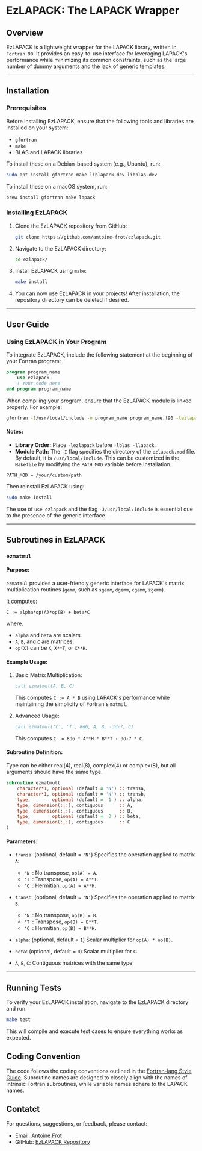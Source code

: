 # EzLAPACK: The LAPACK Wrapper

## Overview

EzLAPACK is a lightweight wrapper for the LAPACK library, written in `Fortran 90`.
It provides an easy-to-use interface for leveraging LAPACK's performance while minimizing its common constraints, such as the large number of dummy arguments and the lack of generic templates.

---

## Installation

### Prerequisites

Before installing EzLAPACK, ensure that the following tools and libraries are installed on your system:

- `gfortran`
- `make`
- BLAS and LAPACK libraries

To install these on a Debian-based system (e.g., Ubuntu), run:

```bash
sudo apt install gfortran make liblapack-dev libblas-dev
```

To install these on a macOS system, run:

```bash
brew install gfortran make lapack
```

### Installing EzLAPACK

1. Clone the EzLAPACK repository from GitHub:

    ```bash
    git clone https://github.com/antoine-frot/ezlapack.git
    ```

2. Navigate to the EzLAPACK directory:

    ```bash
    cd ezlapack/
    ```

3. Install EzLAPACK using `make`:

    ```bash
    make install
    ```

4. You can now use EzLAPACK in your projects! After installation, the repository directory can be deleted if desired.

---

## User Guide

### Using EzLAPACK in Your Program

To integrate EzLAPACK, include the following statement at the beginning of your Fortran program:

```fortran
program program_name
    use ezlapack
    ! Your code here
end program program_name
```

When compiling your program, ensure that the EzLAPACK module is linked properly. For example:

```bash
gfortran -I/usr/local/include -o program_name program_name.f90 -lezlapack -lblas -llapack
```

#### Notes:
- **Library Order:** Place `-lezlapack` before `-lblas -llapack`.
- **Module Path:** The `-I` flag specifies the directory of the `ezlapack.mod` file. By default, it is `/usr/local/include`. This can be customized in the `Makefile` by modifying the `PATH_MOD` variable before installation.
```make
PATH_MOD = /your/custom/path
```

Then reinstall EzLAPACK using:

```bash
sudo make install
```

The use of `use ezlapack` and the flag `-J/usr/local/include` is essential due to the presence of the generic interface.

---

## Subroutines in EzLAPACK

### `ezmatmul`

#### Purpose:
`ezmatmul` provides a user-friendly generic interface for LAPACK's matrix multiplication routines (`gemm`, such as `sgemm`, `dgemm`, `cgemm`, `zgemm`).

It computes:

```text
C := alpha*op(A)*op(B) + beta*C
```

where:
- `alpha` and `beta` are scalars.
- `A`, `B`, and `C` are matrices.
- `op(X)` can be `X`, `X**T`, or `X**H`.

#### Example Usage:

1. Basic Matrix Multiplication:

    ```fortran
    call ezmatmul(A, B, C)
    ```

    This computes `C := A * B` using LAPACK's performance while maintaining the simplicity of Fortran's `matmul`.

2. Advanced Usage:

    ```fortran
    call ezmatmul('C', 'T', 8d6, A, B, -3d-7, C)
    ```

    This computes `C := 8d6 * A**H * B**T - 3d-7 * C`

#### Subroutine Definition:

Type can be either real(4), real(8), complex(4) or complex(8), 
but all arguments should have the same type.

```fortran
subroutine ezmatmul(
    character*1, optional (default = 'N') :: transa,
    character*1, optional (default = 'N') :: transb,
    type,        optional (default =  1 ) :: alpha,
    type, dimension(:,:), contiguous      :: A,
    type, dimension(:,:), contiguous      :: B,
    type,        optional (default =  0 ) :: beta,
    type, dimension(:,:), contiguous      :: C
)
```

#### Parameters:

- `transa`: (optional, default = `'N'`) Specifies the operation applied to matrix `A`:
    - `'N'`: No transpose, `op(A) = A`.
    - `'T'`: Transpose, `op(A) = A**T`.
    - `'C'`: Hermitian, `op(A) = A**H`.

- `transb`: (optional, default = `'N'`) Specifies the operation applied to matrix `B`:
    - `'N'`: No transpose, `op(B) = B`.
    - `'T'`: Transpose, `op(B) = B**T`.
    - `'C'`: Hermitian, `op(B) = B**H`.

- `alpha`: (optional, default = `1`) Scalar multiplier for `op(A) * op(B)`.

- `beta`: (optional, default = `0`) Scalar multiplier for `C`.

- `A`, `B`, `C`: Contiguous matrices with the same type.

---

## Running Tests

To verify your EzLAPACK installation, navigate to the EzLAPACK directory and run:

```bash
make test
```

This will compile and execute test cases to ensure everything works as expected.

## Coding Convention

The code follows the coding conventions outlined in the [Fortran-lang Style Guide](https://fortran-lang.org/en/learn/best_practices/style_guide/). Subroutine names are designed to closely align with the names of intrinsic Fortran subroutines, while variable names adhere to the LAPACK names.

## Contatct

For questions, suggestions, or feedback, please contact:
- Email: [Antoine Frot](mailto:antoine.frot@orange.fr)
- GitHub: [EzLAPACK Repository](https://github.com/antoine-frot/ezlapack)

